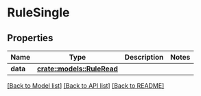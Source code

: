 # RuleSingle

## Properties

Name | Type | Description | Notes
------------ | ------------- | ------------- | -------------
**data** | [**crate::models::RuleRead**](RuleRead.md) |  | 

[[Back to Model list]](../README.md#documentation-for-models) [[Back to API list]](../README.md#documentation-for-api-endpoints) [[Back to README]](../README.md)


